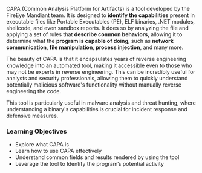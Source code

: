 CAPA (Common Analysis Platform for Artifacts) is a tool developed by the FireEye Mandiant team. It is designed to **identify the capabilities** present in executable files like Portable Executables (PE), ELF binaries, .NET modules, shellcode, and even sandbox reports. It does so by analyzing the file and applying a set of rules that **describe common behaviors**, allowing it to determine what the **program is capable of doing**, such as **network communication**, **file manipulation**, **process injection**, and many more.

The beauty of CAPA is that it encapsulates years of reverse engineering knowledge into an automated tool, making it accessible even to those who may not be experts in reverse engineering. This can be incredibly useful for analysts and security professionals, allowing them to quickly understand potentially malicious software's functionality without manually reverse engineering the code.

This tool is particularly useful in malware analysis and threat hunting, where understanding a binary's capabilities is crucial for incident response and defensive measures.

  

### Learning Objectives

- Explore what CAPA is
- Learn how to use CAPA effectively
- Understand common fields and results rendered by using the tool
- Leverage the tool to Identify the program’s potential activity